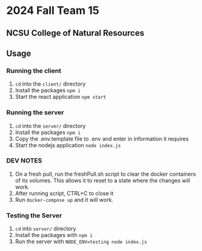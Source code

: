 # 2024 Fall Team 15

## NCSU College of Natural Resources

## Usage

### Running the client

1. `cd` into the `client/` directory
2. Install the packages
   `npm i`
3. Start the react application
   `npm start`

### Running the server

1. `cd` into the `server/` directory
2. Install the packages
   `npm i`
3. Copy the .env.template file to .env and enter in information it requires
4. Start the nodejs application
   `node index.js`

### DEV NOTES

1. On a fresh pull, run the freshPull.sh script to clear the docker containers of its volumes. This allows it to reset to a state where the changes will work.
2. After running script, CTRL+C to close it
3. Run `docker-compose up` and it will work.

### Testing the Server

1. `cd` into `server/` directory
2. Install the packages with `npm i`
3. Run the server with `NODE_ENV=testing node index.js`
